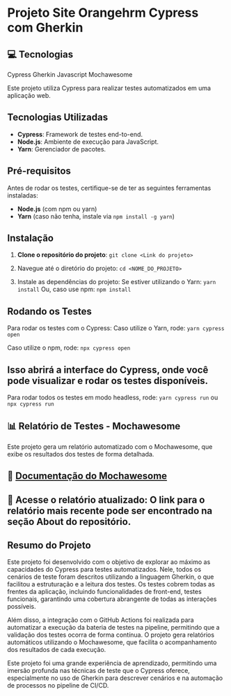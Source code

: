 # Projeto Site Orangehrm Cypress com Gherkin

## 💻 Tecnologias

Cypress
Gherkin
Javascript
Mochawesome

Este projeto utiliza Cypress para realizar testes automatizados em uma aplicação web.

## Tecnologias Utilizadas
- **Cypress**: Framework de testes end-to-end.
- **Node.js**: Ambiente de execução para JavaScript.
- **Yarn**: Gerenciador de pacotes.

## Pré-requisitos
Antes de rodar os testes, certifique-se de ter as seguintes ferramentas instaladas:
- **Node.js** (com npm ou yarn)
- **Yarn** (caso não tenha, instale via `npm install -g yarn`)

## Instalação
1. **Clone o repositório do projeto**:
   `git clone <Link do projeto> `

3. Navegue até o diretório do projeto:
  `cd <NOME_DO_PROJETO> `

4. Instale as dependências do projeto:
Se estiver utilizando o Yarn:
  ` yarn install `
Ou, caso use npm:
  ` npm install `

## Rodando os Testes
Para rodar os testes com o Cypress: Caso utilize o Yarn, rode:
 `yarn cypress open `

Caso utilize o npm, rode:
 `npx cypress open `

## Isso abrirá a interface do Cypress, onde você pode visualizar e rodar os testes disponíveis.
Para rodar todos os testes em modo headless, rode: `yarn cypress run` ou `npx cypress run`
## 📊 Relatório de Testes - Mochawesome
Este projeto gera um relatório automatizado com o Mochawesome, que exibe os resultados dos testes de forma detalhada.

## 📄 [Documentação do Mochawesome](https://link-da-documentacao.com)

## 🔗 Acesse o relatório atualizado: O link para o relatório mais recente pode ser encontrado na seção About do repositório.

## Resumo do Projeto

Este projeto foi desenvolvido com o objetivo de explorar ao máximo as capacidades do Cypress para testes automatizados. Nele, todos os cenários de teste foram descritos utilizando a linguagem Gherkin, o que facilitou a estruturação e a leitura dos testes. Os testes cobrem todas as frentes da aplicação, incluindo funcionalidades de front-end, testes funcionais, garantindo uma cobertura abrangente de todas as interações possíveis.

Além disso, a integração com o GitHub Actions foi realizada para automatizar a execução da bateria de testes na pipeline, permitindo que a validação dos testes ocorra de forma contínua. O projeto gera relatórios automáticos utilizando o Mochawesome, que facilita o acompanhamento dos resultados de cada execução.

Este projeto foi uma grande experiência de aprendizado, permitindo uma imersão profunda nas técnicas de teste que o Cypress oferece, especialmente no uso de Gherkin para descrever cenários e na automação de processos no pipeline de CI/CD.